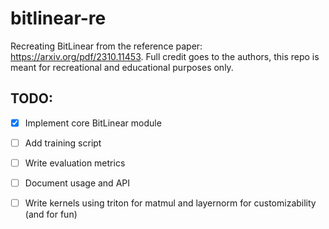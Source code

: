 # bitlinear-re
Recreating BitLinear from the reference paper: https://arxiv.org/pdf/2310.11453. Full credit goes to the authors, this repo is meant for recreational and educational purposes only. 

## TODO: 
- [x] Implement core BitLinear module
- [ ] Add training script
- [ ] Write evaluation metrics
- [ ] Document usage and API
- [ ] Write kernels using triton for matmul and layernorm for customizability (and for fun) 

